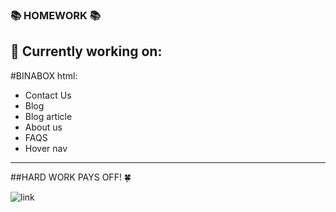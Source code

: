 ### 📚 HOMEWORK 📚

## 📒 Currently working on:
#BINABOX html:
- Contact Us
- Blog
- Blog article
- About us
- FAQS
- Hover nav

---

##HARD WORK PAYS OFF! 🍀

![link]([https://octodex.github.com/mona-the-rivetertocat/](https://octodex.github.com/images/mona-the-rivetertocat.png))
